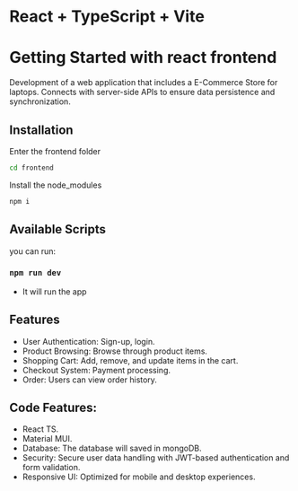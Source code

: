 # React + TypeScript + Vite

# Getting Started with react frontend 

Development of a web application that includes a E-Commerce Store for laptops.
Connects with server-side APIs to ensure data persistence and synchronization.

## Installation

Enter the frontend folder

```bash
cd frontend
```

Install the node_modules

```bash
npm i
```

## Available Scripts

you can run:

### `npm run dev`

- It will run the app 

## Features

- User Authentication: Sign-up, login.
- Product Browsing: Browse through product items.
- Shopping Cart: Add, remove, and update items in the cart.
- Checkout System: Payment processing.
- Order: Users can view order history.

## Code Features:
    
- React TS.
- Material MUI.
- Database: The database will saved in mongoDB.
- Security: Secure user data handling with JWT-based authentication and form validation.
- Responsive UI: Optimized for mobile and desktop experiences.
